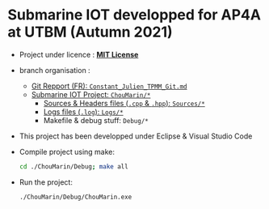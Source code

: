 # Submarine IOT developped for AP4A at UTBM (Autumn 2021)

- Project under licence : [**MIT License**](https://github.com//Juknum/ChouMarin/blob/main/Constant_Julien_TPMM/LICENSe.md)  
- branch organisation :
  - [Git Repport (FR): `Constant_Julien_TPMM_Git.md`](https://github.com/Juknum/ChouMarin/blob/main/Constant_Julien_TPMM_Git.md)  
  - [Submarine IOT Project: `ChouMarin/*`](https://github.com/Juknum/ChouMarin/tree/main/ChouMarin)
    - [Sources & Headers files (`.cpp` & `.hpp`): `Sources/*`](https://github.com/Juknum/ChouMarin/tree/main/ChouMarin/Sources)
    - [Logs files (`.log`): `Logs/*`](https://github.com/Juknum/ChouMarin/tree/main/ChouMarin/Logs)
    - Makefile & debug stuff: `Debug/*`

- This project has been developped under Eclipse & Visual Studio Code
- Compile project using make:  

  ```bash
  cd ./ChouMarin/Debug; make all
  ```

- Run the project:  

  ```bash
  ./ChouMarin/Debug/ChouMarin.exe
  ```
